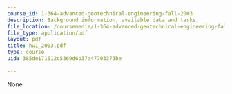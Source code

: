 ```yaml
---
course_id: 1-364-advanced-geotechnical-engineering-fall-2003
description: Background information, available data and tasks.
file_location: /coursemedia/1-364-advanced-geotechnical-engineering-fall-2003/385de171612c5369d6b37a47703373be_hw1_2003.pdf
file_type: application/pdf
layout: pdf
title: hw1_2003.pdf
type: course
uid: 385de171612c5369d6b37a47703373be

---
```

None